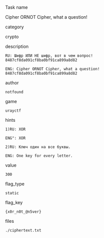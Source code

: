 Task name

   Cipher ORNOT Cipher, what a question!

category

   crypto

description

    RU: Шифр ИЛИ НЕ шифр, вот в чем вопрос! 8487cf8da091cf8ba0bf91ca899a8d82

    ENG: Cipher ORNOT Cipher, what a question! 8487cf8da091cf8ba0bf91ca899a8d82

author

    notfound

game

    urayctf

hints

    1)RU: XOR

    ENG": XOR

    2)RU: Ключ один на все буквы.

    ENG: One key for every letter.

value

    300

flag_type

    static

flag_key

    {x0r_n0t_@n5ver}

files

    ./ciphertext.txt

